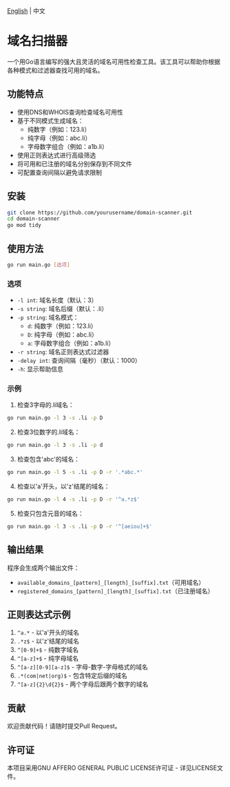 [English](./README.md) | 中文

# 域名扫描器

一个用Go语言编写的强大且灵活的域名可用性检查工具。该工具可以帮助你根据各种模式和过滤器查找可用的域名。

## 功能特点

- 使用DNS和WHOIS查询检查域名可用性
- 基于不同模式生成域名：
  - 纯数字（例如：123.li）
  - 纯字母（例如：abc.li）
  - 字母数字组合（例如：a1b.li）
- 使用正则表达式进行高级筛选
- 将可用和已注册的域名分别保存到不同文件
- 可配置查询间隔以避免请求限制

## 安装

```bash
git clone https://github.com/yourusername/domain-scanner.git
cd domain-scanner
go mod tidy
```

## 使用方法

```bash
go run main.go [选项]
```

### 选项

- `-l int`: 域名长度（默认：3）
- `-s string`: 域名后缀（默认：.li）
- `-p string`: 域名模式：
  - `d`: 纯数字（例如：123.li）
  - `D`: 纯字母（例如：abc.li）
  - `a`: 字母数字组合（例如：a1b.li）
- `-r string`: 域名正则表达式过滤器
- `-delay int`: 查询间隔（毫秒）（默认：1000）
- `-h`: 显示帮助信息

### 示例

1. 检查3字母的.li域名：
```bash
go run main.go -l 3 -s .li -p D
```

2. 检查3位数字的.li域名：
```bash
go run main.go -l 3 -s .li -p d
```

3. 检查包含'abc'的域名：
```bash
go run main.go -l 5 -s .li -p D -r '.*abc.*'
```

4. 检查以'a'开头，以'z'结尾的域名：
```bash
go run main.go -l 4 -s .li -p D -r '^a.*z$'
```

5. 检查只包含元音的域名：
```bash
go run main.go -l 3 -s .li -p D -r '^[aeiou]+$'
```

## 输出结果

程序会生成两个输出文件：
- `available_domains_[pattern]_[length]_[suffix].txt`（可用域名）
- `registered_domains_[pattern]_[length]_[suffix].txt`（已注册域名）

## 正则表达式示例

1. `^a.*` - 以'a'开头的域名
2. `.*z$` - 以'z'结尾的域名
3. `^[0-9]+$` - 纯数字域名
4. `^[a-z]+$` - 纯字母域名
5. `^[a-z][0-9][a-z]$` - 字母-数字-字母格式的域名
6. `.*(com|net|org)$` - 包含特定后缀的域名
7. `^[a-z]{2}\d{2}$` - 两个字母后跟两个数字的域名

## 贡献

欢迎贡献代码！请随时提交Pull Request。

## 许可证

本项目采用GNU AFFERO GENERAL PUBLIC LICENSE许可证 - 详见LICENSE文件。 